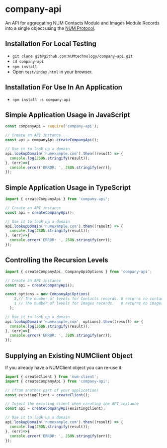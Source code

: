 # company-api

An API for aggregating NUM Contacts Module and Images Module Records into a single object using the [NUM Protocol](https://www.numprotocol.com/).

## Installation For Local Testing

- `git clone git@github.com:NUMtechnology/company-api.git`
- `cd company-api`
- `npm install`
- Open `test/index.html` in your browser.

## Installation For Use In An Application

- `npm install -s company-api`

## Simple Application Usage in JavaScript
```JavaScript
const companyApi = require('company-api');

// Create an API instance
const api = companyApi.createCompanyApi();

// Use it to look up a domain
api.lookupDomain('numexample.com').then((result) => {
  console.log(JSON.stringify(result));
}, (err)=>{
  console.error('ERROR: ', JSON.stringify(err));
});
```
## Simple Application Usage in TypeScript

```typescript
import { createCompanyApi } from 'company-api';

// Create an API instance
const api = createCompanyApi();

// Use it to look up a domain
api.lookupDomain('numexample.com').then((result) => {
  console.log(JSON.stringify(result));
}, (err)=>{
  console.error('ERROR: ', JSON.stringify(err));
});
```

## Controlling the Recursion Levels

```typescript
import { createCompanyApi, CompanyApiOptions } from 'company-api';

// Create an API instance
const api = createCompanyApi();

const options = new CompanyApiOptions(
    2,// The number of levels for Contacts records. 0 returns no contacts data.
    1 // The number of levels for Images records.   0 returns no images data.
  );

// Use it to look up a domain
api.lookupDomain('numexample.com', options).then((result) => {
  console.log(JSON.stringify(result));
}, (err)=>{
  console.error('ERROR: ', JSON.stringify(err));
});
```

## Supplying an Existing NUMClient Object

If you already have a NUMClient object you can re-use it.
```typescript
import { createClient } from 'num-client';
import { createCompanyApi } from 'company-api';

// (from another part of your application)
const existingClient = createClient();

// Inject the existing client when creating the API instance
const api = createCompanyApi(existingClient);

// Use it to look up a domain
api.lookupDomain('numexample.com').then((result) => {
  console.log(JSON.stringify(result));
}, (err)=>{
  console.error('ERROR: ', JSON.stringify(err));
});
```
